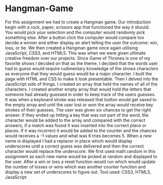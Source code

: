 # Hangman-Game
For this assignment we had to create a Hangman game. Our introduction begin with a rock, paper, scissors app that functioned the way it should. You would pick your selection and the computer would randomly pick something else. After a button click the computer would compare too decide a winner and either display an alert telling the user the outcome: win, loss, or tie. We then created a Hangman game once again utilising JavaScript, CSS3, and HTML5. This was when we were given ultimate creative freedom over our projects. Since Game of Thrones is one of my favorite shows I decided on that as the theme. I decided that the words user had to guess would require rudimentary knowledge of the shows characters as everyone that they would guess would be a major character. I built the page with HTML and CSS to make it look presentable. Then I delved into the JavaScript side of things. I created an array that held the names of all of the characters. I created another empty array that would hold the letters that someone had already guessed in order to keep track of the users guesses. It was when a keyboard stroke was released that button would get saved to the empty array and until the user lost or won the array would receive key strokes of their guesses. The user was given six chances to get the right answer. If they ended up hitting a key that was not part of the word, the character would be added to the array and compared with the correct answers, if a match was found it was inserted into the correct place or places. If it was incorrect it would be added to the counter and the chances would receives a -1 values and what was 6 tries becomes 5. When a new name is displayed I had a replacer in place which would display underscores until a correct guess was delivered and then the correct character would replace the underscore. We first used math.random in this assignment as each new name would be picked at random and displayed to the user. After a win or loss a reset function would run which would update the number of losses or wins which was another counter function and display a new set of underscores to figure out.
Tool used: CSS3, HTML5, JavaScript
